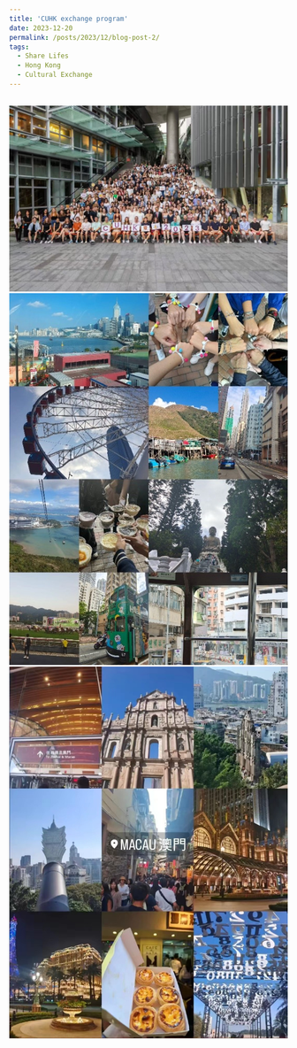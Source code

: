 ```yaml
---
title: 'CUHK exchange program'
date: 2023-12-20
permalink: /posts/2023/12/blog-post-2/
tags:
  - Share Lifes
  - Hong Kong
  - Cultural Exchange
---
```


<br/><img src='/images/CUHK.jpg'> 
<br/><img src='/images/hongkong.jpg'>
<br/><img src='/images/macau.jpg'>
